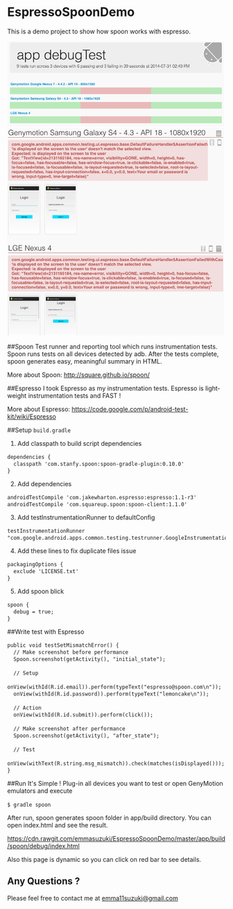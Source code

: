 EspressoSpoonDemo
=================

This is a demo project to show how spoon works with espresso.

<img src="https://raw.githubusercontent.com/emmasuzuki/EspressoSpoonDemo/master/demo1.png" width="500">

<img src="https://raw.githubusercontent.com/emmasuzuki/EspressoSpoonDemo/master/demo2.png" width="500">

##Spoon
Test runner and reporting tool which runs instrumentation tests.
Spoon runs tests on all devices detected by adb.
After the tests complete, spoon generates easy, meaningful summary in HTML.

More about Spoon: http://square.github.io/spoon/

##Espresso
I took Espresso as my instrumentation tests.
Espresso is light-weight instrumentation tests and FAST ! 

More about Espresso: https://code.google.com/p/android-test-kit/wiki/Espresso

##Setup
`build.gradle`

1. Add classpath to build script dependencies
  ```
  dependencies {
    classpath 'com.stanfy.spoon:spoon-gradle-plugin:0.10.0'
  }
  ```
  
2. Add dependencies
  ```
  androidTestCompile 'com.jakewharton.espresso:espresso:1.1-r3'
  androidTestCompile 'com.squareup.spoon:spoon-client:1.1.0'
  ```

3. Add testInstrumentationRunner to defaultConfig
  ```
  testInstrumentationRunner "com.google.android.apps.common.testing.testrunner.GoogleInstrumentationTestRunner"
  ```

4. Add these lines to fix duplicate files issue
  ```
  packagingOptions {
    exclude 'LICENSE.txt'
  }
  ```

5. Add spoon blick
  ```
  spoon {
    debug = true;
  }
  ```

##Write test with Espresso
  ```
  public void testSetMismatchError() {
    // Make screenshot before performance
    Spoon.screenshot(getActivity(), "initial_state");
  
    // Setup
    onView(withId(R.id.email)).perform(typeText("espresso@spoon.com\n"));
    onView(withId(R.id.password)).perform(typeText("lemoncake\n"));
  
    // Action
    onView(withId(R.id.submit)).perform(click());
  
    // Make screenshot after performance
    Spoon.screenshot(getActivity(), "after_state");    
  
    // Test
    onView(withText(R.string.msg_mismatch)).check(matches(isDisplayed()));
  }
  ```

##Run
It's Simple ! Plug-in all devices you want to test or open GenyMotion emulators and execute

`$ gradle spoon`


After run, spoon generates spoon folder in app/build directory.
You can open index.html and see the result.

https://cdn.rawgit.com/emmasuzuki/EspressoSpoonDemo/master/app/build/spoon/debug/index.html

Also this page is dynamic so you can click on red bar to see details.


## Any Questions ? 
Please feel free to contact me at emma11suzuki@gmail.com
